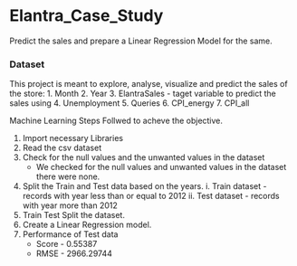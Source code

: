 # Elantra_Case_Study
Predict the sales and prepare a Linear Regression Model for the same.

### Dataset
This project is meant to explore, analyse, visualize and predict the sales of the store:
      1. Month
      2. Year
      3. ElantraSales - taget variable to predict the sales using 
      4. Unemployment
      5. Queries
      6. CPI_energy
      7. CPI_all 

Machine Learning Steps Follwed to acheve the objective.
1. Import necessary Libraries
2. Read the csv dataset
3. Check for the null values and the unwanted values in the dataset
     - We checked for the null values and unwanted values in the dataset there were none.  
4. Split the Train and Test data based on the years.
     i. Train dataset - records with year less than or equal to 2012
     ii. Test dataset - records with year more than 2012
6. Train Test Split the dataset.
7. Create a Linear Regression model.
9. Performance of Test data 
     - Score - 0.55387
     - RMSE  - 2966.29744
     


